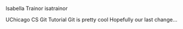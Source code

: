 Isabella Trainor isatrainor

UChicago CS Git Tutorial
Git is pretty cool
Hopefully our last change...
